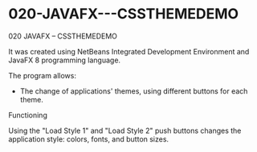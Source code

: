 # 020-JAVAFX---CSSTHEMEDEMO
020 JAVAFX – CSSTHEMEDEMO

It was created using NetBeans Integrated Development Environment and JavaFX 8 programming language.

The program allows:
- The change of applications' themes, using different buttons for each theme.

Functioning

Using the "Load Style 1" and "Load Style 2" push buttons changes the application style: colors, fonts, and button sizes.
